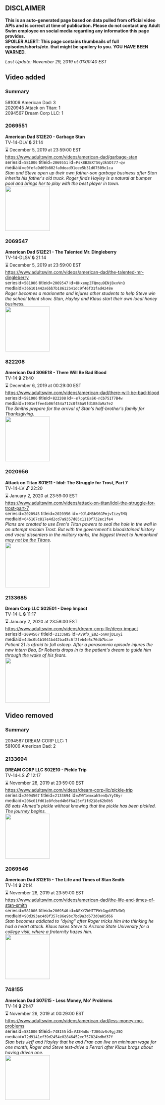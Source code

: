 ## DISCLAIMER
**This is an auto-generated page based on data pulled from official video APIs and is correct at time of publication. Please do not contact any Adult Swim employee on social media regarding any information this page provides.**  
**SPOILER ALERT: This page contains thumbnails of full episodes/shorts/etc. that might be spoilery to you. YOU HAVE BEEN WARNED.**  

_Last Update: November 29, 2019 at 01:00:40 EST_
## Video added
### Summary
581006 American Dad: 3  
2020945 Attack on Titan: 1  
2094567 Dream Corp LLC: 1  
### 2069551
**American Dad S12E20 - Garbage Stan**  
TV-14-DLV 🔒 21:14  
⌛ December 5, 2019 at 23:59:00 EST  
https://www.adultswim.com/videos/american-dad/garbage-stan  
seriesid=`581006` titleid=`2069551` id=`Psk8BZBXTS6y3k5Dt77-qw` mediaid=`e0fefa9d69b802fa0dead91eee5b31d07509e1ca`  
_Stan and Steve open up their own father-son garbage business after Stan inherits his father's old truck. Roger finds Hayley is a natural at bumper pool and brings her to play with the best player in town._  
<a href="https://i.cdn.turner.com/adultswim/big/image-upload/thumbnails/thumb-2_image-151880430802815.jpg"><img src="https://i.cdn.turner.com/adultswim/big/image-upload/thumbnails/thumb-2_image-151880430802815.jpg" height="144px" /></a>
### 2069547
**American Dad S12E21 - The Talented Mr. Dingleberry**  
TV-14-DLSV 🔒 21:14  
⌛ December 5, 2019 at 23:59:00 EST  
https://www.adultswim.com/videos/american-dad/the-talented-mr-dingleberry  
seriesid=`581006` titleid=`2069547` id=`DHxenpZFQmqu9ENjBxxVnQ` mediaid=`366101442a6bb7b18612b41dc9f46f31fad4248e`  
_Roger becomes a marionette and injures other students to help Steve win the school talent show. Stan, Hayley and Klaus start their own local honey business._  
<a href="https://i.cdn.turner.com/adultswim/big/image-upload/thumbnails/thumb-2_image-151880435105520.jpg"><img src="https://i.cdn.turner.com/adultswim/big/image-upload/thumbnails/thumb-2_image-151880435105520.jpg" height="144px" /></a>
### 822208
**American Dad S06E18 - There Will Be Bad Blood**  
TV-14 🔒 21:40  
⌛ December 6, 2019 at 00:29:00 EST  
https://www.adultswim.com/videos/american-dad/there-will-be-bad-blood  
seriesid=`581006` titleid=`822208` id=`-n7pptEaSK-nCb751T7B4w` mediaid=`1901effee4b06f454a712c0f86a9fd188da9a7e2`  
_The Smiths prepare for the arrival of Stan's half-brother's family for Thanksgiving._  
<a href="https://i.cdn.turner.com/adultswim/big/image-upload/thumbnails/thumb-2_image-154335655553018.jpg"><img src="https://i.cdn.turner.com/adultswim/big/image-upload/thumbnails/thumb-2_image-154335655553018.jpg" height="144px" /></a>
### 2020956
**Attack on Titan S01E11 - Idol: The Struggle for Trost, Part 7**  
TV-14-LV 🔓 22:20  
⌛ January 2, 2020 at 23:59:00 EST  
https://www.adultswim.com/videos/attack-on-titan/idol-the-struggle-for-trost-part-7  
seriesid=`2020945` titleid=`2020956` id=`r9Jl4M3bS6GPmjvIizy7MQ` mediaid=`645167c817e4d2cd7a9357d85c1110f732ec1fe4`  
_Plans are created to use Eren's Titan powers to seal the hole in the wall in an attempt reclaim Trost. But with the government's bloodstained history and vocal dissenters in the military ranks, the biggest threat to humankind may not be the Titans._  
<a href="https://i.cdn.turner.com/adultswim/big/video/idol-the-struggle-for-trost-part-7/attackontitan_cc_11.jpg"><img src="https://i.cdn.turner.com/adultswim/big/video/idol-the-struggle-for-trost-part-7/attackontitan_cc_11.jpg" height="144px" /></a>
### 2133685
**Dream Corp LLC S02E01 - Deep Impact**  
TV-14-L 🔒 11:17  
⌛ January 2, 2020 at 23:59:00 EST  
https://www.adultswim.com/videos/dream-corp-llc/deep-impact  
seriesid=`2094567` titleid=`2133685` id=`AV9fX_EUZ-onAnjDLsyi` mediaid=`4dbc0b1b1041bd42ba45c6f2feb4e5c76db7bcae`  
_Patient 21 is afraid to fall asleep. After a parasomnia episode injures the new intern Bea, Dr Roberts drops in to the patient's dream to guide him through the wake of his fears._  
<a href="https://i.cdn.turner.com/adultswim/big/image-upload/thumbnails/thumb-2_image-153980974611015.jpg"><img src="https://i.cdn.turner.com/adultswim/big/image-upload/thumbnails/thumb-2_image-153980974611015.jpg" height="144px" /></a>
## Video removed
### Summary
2094567 DREAM CORP LLC: 1  
581006 American Dad: 2  
### 2133694
**DREAM CORP LLC S02E10 - Pickle Trip**  
TV-14-LS 🔓 12:17  
⌛ November 28, 2019 at 23:59:00 EST  
https://www.adultswim.com/videos/dream-corp-llc/pickle-trip  
seriesid=`2094567` titleid=`2133694` id=`AWY1emxah5enQuYyI6yr` mediaid=`206c01fd01e8fcbed4b6f6a25cf1fd218e62b0b5`  
_88 eats Ahmed's pickle without knowing that the pickle has been pickled. The journey begins._  
<a href="https://i.cdn.turner.com/adultswim/big/image-upload/thumbnails/thumb-2_image-154221713012610.jpg"><img src="https://i.cdn.turner.com/adultswim/big/image-upload/thumbnails/thumb-2_image-154221713012610.jpg" height="144px" /></a>
### 2069546
**American Dad S12E15 - The Life and Times of Stan Smith**  
TV-14 🔒 21:14  
⌛ November 28, 2019 at 23:59:00 EST  
https://www.adultswim.com/videos/american-dad/the-life-and-times-of-stan-smith  
seriesid=`581006` titleid=`2069546` id=`NEXYZWHTTPWiGgpURTkSWQ` mediaid=`90d393ac4d8f357c86e9bc7bd9a3d673d0a05d66`  
_Stan becomes addicted to "dying" after Roger tricks him into thinking he had a heart attack. Klaus takes Steve to Arizona State University for a college visit, where a fraternity hazes him._  
<a href="https://i.cdn.turner.com/adultswim/big/image-upload/thumbnails/thumb-2_image-15182071483476.jpg"><img src="https://i.cdn.turner.com/adultswim/big/image-upload/thumbnails/thumb-2_image-15182071483476.jpg" height="144px" /></a>
### 748155
**American Dad S07E15 - Less Money, Mo' Problems**  
TV-14 🔒 21:47  
⌛ November 29, 2019 at 00:29:00 EST  
https://www.adultswim.com/videos/american-dad/less-money-mo-problems  
seriesid=`581006` titleid=`748155` id=`VJ3Hn0o-TJGGdvSs9gjJSQ` mediaid=`72d9141ef39d2454e02846452ec757824bdbd37f`  
_Stan bets Jeff and Hayley that he and Fran can live on minimum wage for one month; Roger and Steve test-drive a Ferrari after Klaus brags about having driven one._  
<a href="https://i.cdn.turner.com/adultswim/big/image-upload/thumbnails/thumb-2_image-15312555106302.jpg"><img src="https://i.cdn.turner.com/adultswim/big/image-upload/thumbnails/thumb-2_image-15312555106302.jpg" height="144px" /></a>
